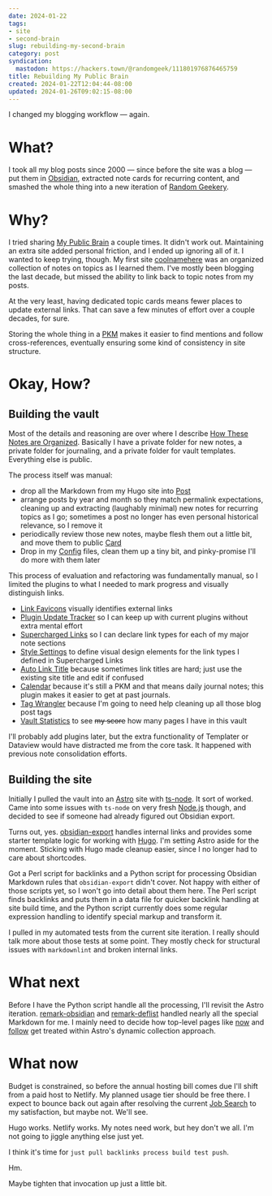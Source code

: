 ```yaml
---
date: 2024-01-22
tags:
- site
- second-brain
slug: rebuilding-my-second-brain
category: post
syndication:
  mastodon: https://hackers.town/@randomgeek/111801976876465759
title: Rebuilding My Public Brain
created: 2024-01-22T12:04:44-08:00
updated: 2024-01-26T09:02:15-08:00
---
```


I changed my blogging workflow — again.

<!--more-->

# What?

I took all my blog posts since 2000 — since before the site was a blog — put them in [Obsidian](../../../card/Obsidian.md), extracted note cards for recurring content, and smashed the whole thing into a new iteration of [Random Geekery](../../../card/Random%20Geekery.md).

# Why?

I tried sharing [My Public Brain](../../../card/My%20Public%20Brain.md) a couple times. It didn't work out. Maintaining an extra site added personal friction, and I ended up ignoring all of it. I wanted to keep trying, though. My first site [coolnamehere](../../../card/coolnamehere.md) was an organized collection of notes on topics as I learned them. I've mostly been blogging the last decade, but missed the ability to link back to topic notes from my posts.

At the very least, having dedicated topic cards means fewer places to update external links. That can save a few minutes of effort over a couple decades, for sure.

Storing the whole thing in a [PKM](../../../card/PKM.md) makes it easier to find mentions and follow cross-references, eventually ensuring some kind of consistency in site structure.

# Okay, How?

## Building the vault

Most of the details and reasoning are over where I describe [How These Notes are Organized](../../../card/How%20These%20Notes%20are%20Organized.md). Basically I have a private folder for new notes, a private folder for journaling, and a private folder for vault templates. Everything else is public.

The process itself was manual:

* drop all the Markdown from my Hugo site into [Post](../../_index.md)
* arrange posts by year and month so they match permalink expectations, cleaning up and extracting (laughably minimal) new notes for recurring topics as I go; sometimes a post no longer has even personal historical relevance, so I remove it
* periodically review those new notes, maybe flesh them out a little bit, and move them to public [Card](../../../card/_index.md)
* Drop in my [Config](../../../config/_index.md) files, clean them up a tiny bit, and pinky-promise I'll do more with them later

This process of evaluation and refactoring was fundamentally manual, so I limited the plugins to what I needed to mark progress and visually distinguish links.

* [Link Favicons](https://github.com/joethei/obsidian-link-favicon) visually identifies external links
* [Plugin Update Tracker](https://github.com/swar8080/obsidian-plugin-update-tracker) so I can keep up with current plugins without extra mental effort
* [Supercharged Links](https://github.com/mdelobelle/obsidian_supercharged_links) so I can declare link types for each of my major note sections
* [Style Settings](https://github.com/mgmeyers/obsidian-style-settings) to define visual design elements for the link types I defined in Supercharged Links
* [Auto Link Title](https://github.com/zolrath/obsidian-auto-link-title) because sometimes link titles are hard; just use the existing site title and edit if confused
* [Calendar](https://github.com/liamcain/obsidian-calendar-plugin) because it's still a PKM and that means daily journal notes; this plugin makes it easier to get at past journals.
* [Tag Wrangler](https://github.com/pjeby/tag-wrangler) because I'm going to need help cleaning up all those blog post tags
* [Vault Statistics](https://github.com/bkyle/obsidian-vault-statistics-plugin) to see ~~my score~~ how many pages I have in this vault

I'll probably add plugins later, but the extra functionality of Templater or Dataview would have distracted me from the core task. It happened with previous note consolidation efforts.

## Building the site

Initially I pulled the vault into an [Astro](../../../card/Astro.md) site with  [ts-node](https://typestrong.org/ts-node/). It sort of worked. Came into some issues with `ts-node` on very fresh [Node.js](../../../card/Node.js.md) though, and decided to see if someone had already figured out Obsidian export.

Turns out, yes. [obsidian-export](../../../card/obsidian-export.md) handles internal links and provides some starter template logic for working with [Hugo](../../../card/Hugo.md). I'm setting Astro aside for the moment. Sticking with Hugo made cleanup easier, since I no longer had to care about shortcodes.

Got a Perl script for backlinks and a Python script for processing Obsidian Markdown rules that `obsidian-export` didn't cover. Not happy with either of those scripts yet, so I won't go into detail about them here. The Perl script finds backlinks and puts them in a data file for quicker backlink handling at site build time, and the Python script currently does some regular expression handling to identify special markup and transform it.

I pulled in my automated tests from the current site iteration. I really should talk more about those tests at some point. They mostly check for structural issues with `markdownlint` and broken internal links.

# What next

Before I have the Python script handle all the processing, I'll revisit the Astro iteration. [remark-obsidian](https://www.npmjs.com/package/remark-obsidian) and [remark-deflist](https://www.npmjs.com/package/remark-definition-list) handled nearly all the special Markdown for me. I mainly need to decide how top-level pages like [now](../../../page/now.md) and [follow](../../../page/follow.md) get treated within Astro's dynamic collection approach.

# What now

Budget is constrained, so before the annual hosting bill comes due I'll shift from a paid host to Netlify. My planned usage tier should be free there. I expect to bounce back out again after resolving the current [Job Search](../../../card/Job%20Search.md) to my satisfaction, but maybe not. We'll see.

Hugo works. Netlify works. My notes need work, but hey don't we all. I'm not going to jiggle anything else just yet.

I think it's time for `just pull backlinks process build test push`.

Hm.

Maybe tighten that invocation up just a little bit.
